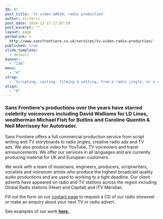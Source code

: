 ```yaml
---
ID: 87
post_title: 'tv video &#038; radio production'
author: aliferis
post_date: 2014-12-17 17:07:59
post_excerpt: ""
layout: page
permalink: >
  http://www.sansfrontiere.co.uk/services/tv-video-radio-production/
published: true
slide_template:
  - default
banner:
  - "136"
menu:
  - "4"
strap:
  - 'Scripting, casting, filming & editing, from a radio jingle, or a corporate video, to a radio or tv ad. '
align:
  - "0"
---
```

<h3>Sans Frontiere's productions over the years have starred celebrity voiceovers including David Walliams for LD Lines, weatherman Michael Fish for Butlins and Caroline Quentin &amp; Neil Morrissey for Autotrader.</h3>
Sans Frontiere offers a full commercial production service from script writing and TV storyboards to radio jingles, creative radio ads and TV ads. We also produce video for YouTube, TV voiceovers and travel announcements. We offer our services in all languages and are currently producing material for UK and European customers.

We work with a team of musicians, engineers, producers, scriptwriters, vocalists and voiceover artists who produce the highest broadcast quality audio productions and are used to working to a tight deadline. Our client adverts have appeared on radio and TV stations across the region including Global Radio stations (Heart and Capital) and ITV Meridian.

Fill out the form on our <a href="http://www.sansfrontiere.co.uk/contact/">contact page</a> to request a CD of our radio showreel or make an enquiry about your next TV or radio advert.

See examples of our work <a title="Work" href="http://www.sansfrontiere.co.uk/work/"><strong>here</strong>.</a>